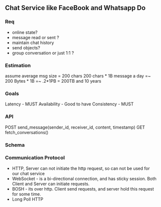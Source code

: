 ## Chat Service like FaceBook and Whatsapp Do

### Req
- online state?
- message read or sent ?
- maintain chat history
- send objects?
- group conversation or just 1:1 ?

### Estimation
assume average msg size = 200 chars
200 chars * 1B message a day =~ 
200 Bytes * 1B =~ .2*1PB = 200TB
and 10 years

### Goals
Latency - MUST
Availability - Good to have
Consistency - MUST

### API
POST send_message(sender_id, receiver_id, content, timestamp)
GET  fetch_conversations()

### Schema
### Communication Protocol

- HTTP, Server can not initiate the http request, so can not be used for our chat service
- WebSocket - is a bi-directional connection, and has sticky session. Both Client and Server can initiate requests.
- BOSH - its over http. Client send requests, and server hold this request for some time.
- Long Poll HTTP
